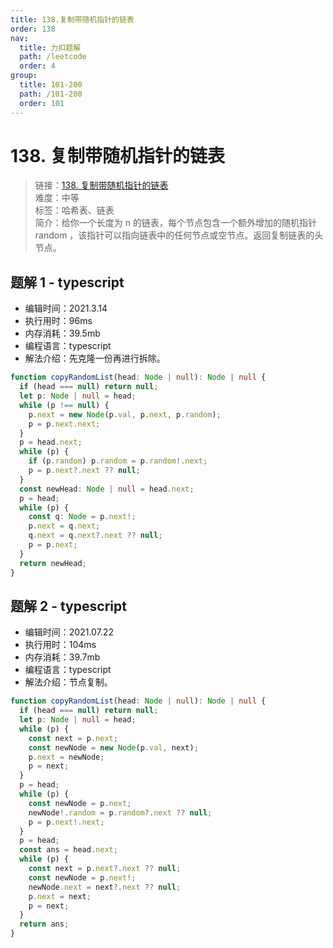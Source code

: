 ```yaml
---
title: 138.复制带随机指针的链表
order: 138
nav:
  title: 力扣题解
  path: /leetcode
  order: 4
group:
  title: 101-200
  path: /101-200
  order: 101
---
```


# 138. 复制带随机指针的链表

> 链接：[138. 复制带随机指针的链表](https://leetcode-cn.com/problems/copy-list-with-random-pointer/)  
> 难度：中等  
> 标签：哈希表、链表  
> 简介：给你一个长度为 n 的链表，每个节点包含一个额外增加的随机指针 random ，该指针可以指向链表中的任何节点或空节点。返回复制链表的头节点。

## 题解 1 - typescript

- 编辑时间：2021.3.14
- 执行用时：96ms
- 内存消耗：39.5mb
- 编程语言：typescript
- 解法介绍：先克隆一份再进行拆除。

```typescript
function copyRandomList(head: Node | null): Node | null {
  if (head === null) return null;
  let p: Node | null = head;
  while (p !== null) {
    p.next = new Node(p.val, p.next, p.random);
    p = p.next.next;
  }
  p = head.next;
  while (p) {
    if (p.random) p.random = p.random!.next;
    p = p.next?.next ?? null;
  }
  const newHead: Node | null = head.next;
  p = head;
  while (p) {
    const q: Node = p.next!;
    p.next = q.next;
    q.next = q.next?.next ?? null;
    p = p.next;
  }
  return newHead;
}
```

## 题解 2 - typescript

- 编辑时间：2021.07.22
- 执行用时：104ms
- 内存消耗：39.7mb
- 编程语言：typescript
- 解法介绍：节点复制。

```typescript
function copyRandomList(head: Node | null): Node | null {
  if (head === null) return null;
  let p: Node | null = head;
  while (p) {
    const next = p.next;
    const newNode = new Node(p.val, next);
    p.next = newNode;
    p = next;
  }
  p = head;
  while (p) {
    const newNode = p.next;
    newNode!.random = p.random?.next ?? null;
    p = p.next!.next;
  }
  p = head;
  const ans = head.next;
  while (p) {
    const next = p.next?.next ?? null;
    const newNode = p.next!;
    newNode.next = next?.next ?? null;
    p.next = next;
    p = next;
  }
  return ans;
}
```
